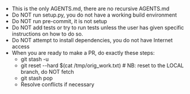 - This is the only AGENTS.md, there are no recursive AGENTS.md
- Do NOT run setup.py, you do not have a working build environment
- Do NOT run pre-commit, it is not setup
- Do NOT add tests or try to run tests unless the user has given specific
  instructions on how to do so.
- Do NOT attempt to install dependencies, you do not have Internet access
- When you are ready to make a PR, do exactly these steps:
  - git stash -u
  - git reset --hard $(cat /tmp/orig_work.txt) # NB: reset to the LOCAL branch, do NOT fetch
  - git stash pop
  - Resolve conflicts if necessary
